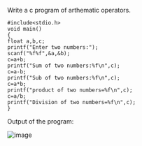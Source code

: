 Write a c program of arthematic operators.

    #include<stdio.h>
    void main()
    {
    float a,b,c;
    printf("Enter two numbers:");
    scanf("%f%f",&a,&b);
    c=a+b;
    printf("Sum of two numbers:%f\n",c);
    c=a-b;
    printf("Sub of two numbers:%f\n",c);
    c=a*b;
    printf("product of two numbers=%f\n",c);
    c=a/b;
    printf("Division of two numbers=%f\n",c);
    }


Output of the program:


![image](https://github.com/AklavyaSangra/Homework/assets/146859465/01e384e1-8638-4e80-99bd-59e5cef2869a)


